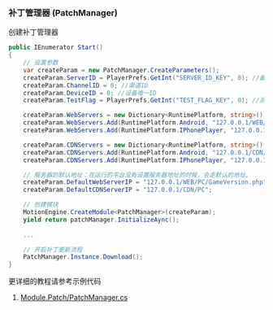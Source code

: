 ### 补丁管理器 (PatchManager)

创建补丁管理器  
```C#
public IEnumerator Start()
{
	// 设置参数
	var createParam = new PatchManager.CreateParameters();
	createParam.ServerID = PlayerPrefs.GetInt("SERVER_ID_KEY", 0); //最近登录的服务器ID
	createParam.ChannelID = 0; //渠道ID
	createParam.DeviceID = 0; //设备唯一ID
	createParam.TestFlag = PlayerPrefs.GetInt("TEST_FLAG_KEY", 0); //测试包标记

	createParam.WebServers = new Dictionary<RuntimePlatform, string>();
	createParam.WebServers.Add(RuntimePlatform.Android, "127.0.0.1/WEB/Android/GameVersion.php");
	createParam.WebServers.Add(RuntimePlatform.IPhonePlayer, "127.0.0.1/WEB/Iphone/GameVersion.php");

	createParam.CDNServers = new Dictionary<RuntimePlatform, string>();
	createParam.CDNServers.Add(RuntimePlatform.Android, "127.0.0.1/CDN/Android");
	createParam.CDNServers.Add(RuntimePlatform.IPhonePlayer, "127.0.0.1/CDN/Iphone");

	// 服务器的默认地址：在运行的平台没有设置服务器地址的时候，会走默认的地址。
	createParam.DefaultWebServerIP = "127.0.0.1/WEB/PC/GameVersion.php";
	createParam.DefaultCDNServerIP = "127.0.0.1/CDN/PC";

	// 创建模块
	MotionEngine.CreateModule<PatchManager>(createParam);
	yield return patchManager.InitializeAync();
	
	...

	// 开启补丁更新流程
	PatchManager.Instance.Download();
}
```

更详细的教程请参考示例代码
1. [Module.Patch/PatchManager.cs](https://github.com/gmhevinci/MotionFramework/blob/master/Assets/MotionFramework/Scripts/Runtime/Module/Module.Patch/PatchManager.cs)